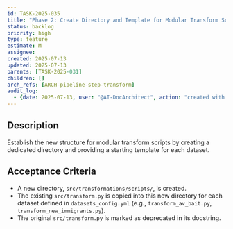 ```yaml
---
id: TASK-2025-035
title: "Phase 2: Create Directory and Template for Modular Transform Scripts"
status: backlog
priority: high
type: feature
estimate: M
assignee: 
created: 2025-07-13
updated: 2025-07-13
parents: [TASK-2025-031]
children: []
arch_refs: [ARCH-pipeline-step-transform]
audit_log:
  - {date: 2025-07-13, user: "@AI-DocArchitect", action: "created with status backlog"}
---
```

## Description
Establish the new structure for modular transform scripts by creating a dedicated directory and providing a starting template for each dataset.

## Acceptance Criteria
- A new directory, `src/transformations/scripts/`, is created.
- The existing `src/transform.py` is copied into this new directory for each dataset defined in `datasets_config.yml` (e.g., `transform_av_bait.py`, `transform_new_immigrants.py`).
- The original `src/transform.py` is marked as deprecated in its docstring. 